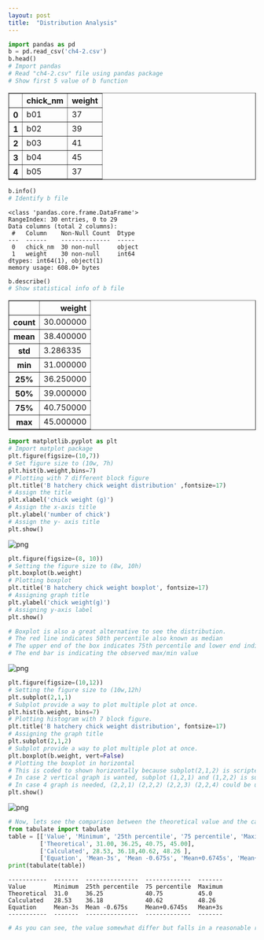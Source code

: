 ```yaml
---
layout: post
title:  "Distribution Analysis"
---
```


```python
import pandas as pd
b = pd.read_csv('ch4-2.csv')
b.head()
# Import pandas
# Read "ch4-2.csv" file using pandas package
# Show first 5 value of b function
```




<div>
<style scoped>
    .dataframe tbody tr th:only-of-type {
        vertical-align: middle;
    }

    .dataframe tbody tr th {
        vertical-align: top;
    }

    .dataframe thead th {
        text-align: right;
    }
</style>
<table border="1" class="dataframe">
  <thead>
    <tr style="text-align: right;">
      <th></th>
      <th>chick_nm</th>
      <th>weight</th>
    </tr>
  </thead>
  <tbody>
    <tr>
      <th>0</th>
      <td>b01</td>
      <td>37</td>
    </tr>
    <tr>
      <th>1</th>
      <td>b02</td>
      <td>39</td>
    </tr>
    <tr>
      <th>2</th>
      <td>b03</td>
      <td>41</td>
    </tr>
    <tr>
      <th>3</th>
      <td>b04</td>
      <td>45</td>
    </tr>
    <tr>
      <th>4</th>
      <td>b05</td>
      <td>37</td>
    </tr>
  </tbody>
</table>
</div>




```python
b.info()
# Identify b file
```

    <class 'pandas.core.frame.DataFrame'>
    RangeIndex: 30 entries, 0 to 29
    Data columns (total 2 columns):
     #   Column    Non-Null Count  Dtype 
    ---  ------    --------------  ----- 
     0   chick_nm  30 non-null     object
     1   weight    30 non-null     int64 
    dtypes: int64(1), object(1)
    memory usage: 608.0+ bytes



```python
b.describe()
# Show statistical info of b file
```




<div>
<style scoped>
    .dataframe tbody tr th:only-of-type {
        vertical-align: middle;
    }

    .dataframe tbody tr th {
        vertical-align: top;
    }

    .dataframe thead th {
        text-align: right;
    }
</style>
<table border="1" class="dataframe">
  <thead>
    <tr style="text-align: right;">
      <th></th>
      <th>weight</th>
    </tr>
  </thead>
  <tbody>
    <tr>
      <th>count</th>
      <td>30.000000</td>
    </tr>
    <tr>
      <th>mean</th>
      <td>38.400000</td>
    </tr>
    <tr>
      <th>std</th>
      <td>3.286335</td>
    </tr>
    <tr>
      <th>min</th>
      <td>31.000000</td>
    </tr>
    <tr>
      <th>25%</th>
      <td>36.250000</td>
    </tr>
    <tr>
      <th>50%</th>
      <td>39.000000</td>
    </tr>
    <tr>
      <th>75%</th>
      <td>40.750000</td>
    </tr>
    <tr>
      <th>max</th>
      <td>45.000000</td>
    </tr>
  </tbody>
</table>
</div>




```python
import matplotlib.pyplot as plt
# Import matplot package
plt.figure(figsize=(10,7))
# Set figure size to (10w, 7h)
plt.hist(b.weight,bins=7)
# Plotting with 7 different block figure
plt.title('B hatchery chick weight distribution' ,fontsize=17)
# Assign the title
plt.xlabel('chick weight (g)')
# Assign the x-axis title
plt.ylabel('number of chick')
# Assign the y- axis title
plt.show()
```


    
![png](output_Distribution_3_0.png)
    



```python
plt.figure(figsize=(8, 10))
# Setting the figure size to (8w, 10h)
plt.boxplot(b.weight)
# Plotting boxplot
plt.title('B hatchery chick weight boxplot', fontsize=17)
# Assigning graph title
plt.ylabel('chick weight(g)')
# Assigning y-axis label
plt.show()

# Boxplot is also a great alternative to see the distribution.
# The red line indicates 50th percentile also known as median
# The upper end of the box indicates 75th percentile and lower end indicates 25th percentile
# The end bar is indicating the observed max/min value
```


    
![png](output_Distribution_4_0.png)
    



```python
plt.figure(figsize=(10,12))
# Setting the figure size to (10w,12h)
plt.subplot(2,1,1)
# Subplot provide a way to plot multiple plot at once.
plt.hist(b.weight, bins=7)
# Plotting histogram with 7 block figure.
plt.title('B hatchery chick weight distribution', fontsize=17)
# Assigning the graph title
plt.subplot(2,1,2)
# Subplot provide a way to plot multiple plot at once.
plt.boxplot(b.weight, vert=False)
# Plotting the boxplot in horizontal
# This is coded to shown horizontally because subplot(2,1,2) is scripted for two horizontal graph.
# In case 2 vertical graph is wanted, subplot (1,2,1) and (1,2,2) is suitable
# In case 4 graph is needed, (2,2,1) (2,2,2) (2,2,3) (2,2,4) could be used respectively.
plt.show()
```


    
![png](output_Distribution_5_0.png)
    



```python
# Now, lets see the comparison between the theoretical value and the calculated value.
from tabulate import tabulate
table = [['Value', 'Minimum', '25th percentile', '75 percentile', 'Maximum'], 
         ['Theoretical', 31.00, 36.25, 40.75, 45.00],
         ['Calculated', 28.53, 36.18,40.62, 48.26 ], 
         ['Equation', 'Mean-3s', 'Mean -0.675s', 'Mean+0.6745s', 'Mean+3s']]
print(tabulate(table))
```

    -----------  -------  ---------------  -------------  -------
    Value        Minimum  25th percentile  75 percentile  Maximum
    Theoretical  31.0     36.25            40.75          45.0
    Calculated   28.53    36.18            40.62          48.26
    Equation     Mean-3s  Mean -0.675s     Mean+0.6745s   Mean+3s
    -----------  -------  ---------------  -------------  -------



```python
# As you can see, the value somewhat differ but falls in a reasonable range. 
```
